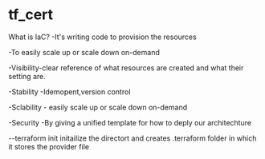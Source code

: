 # tf_cert

What is IaC?
-It's writing code  to provision the resources

-To easily scale up or scale down on-demand

-Visibility-clear reference of what resources are created and what their setting are. 

-Stability -Idemopent,version control

-Sclability - easily scale up or scale down on-demand

-Security -By giving a unified template for how to deply our architechture

--terraform init initailize the directort and 
creates .terraform folder in which it stores the provider file 

